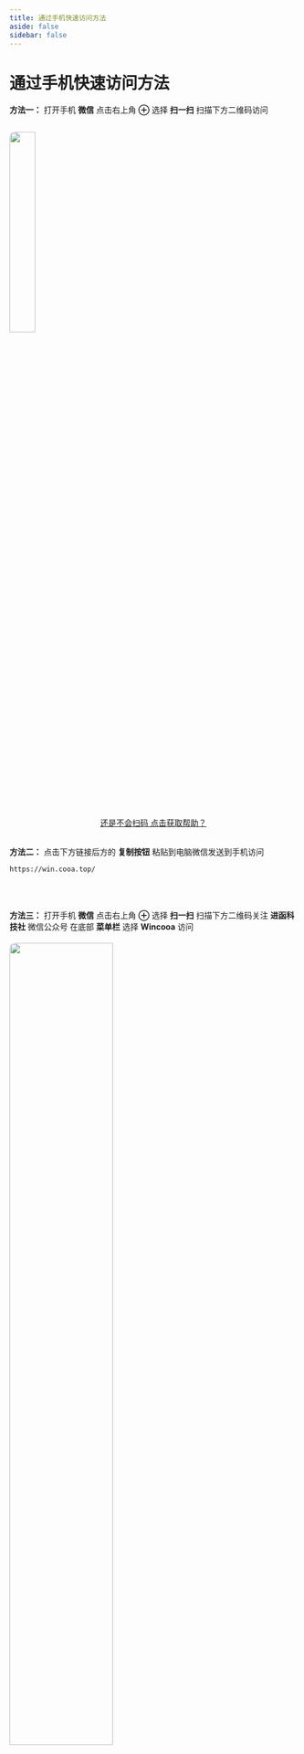 ```yaml
---
title: 通过手机快速访问方法
aside: false
sidebar: false
---
```


# 通过手机快速访问方法

<style>
@media (max-width: 767px) {
    .maps {
        width: 100%;
    }
}
/* 隐藏底部 Footer */
.VPDocFooter{
    display: none;
}
</style>


**方法一：** 打开手机 **微信** 点击右上角 **&#8853;** 选择 **扫一扫** 扫描下方二维码访问

<img class="maps" src="/image/about/mobile.png" data-fancybox="gallery" width="30%" style="margin: 15px auto; border-radius: 10px;">

<span style="display:block;text-align:center;text-decoration: underline;"><a href="https://kf.qq.com/touch/wxappfaq/1208117b2mai141113jaqAnU.html?platform=14" target="_blank">还是不会扫码 点击获取帮助？</a></span><br>

**方法二：** 点击下方链接后方的 **复制按钮** 粘贴到电脑微信发送到手机访问

```txt
https://win.cooa.top/
```

<br>
<br>

**方法三：** 打开手机 **微信** 点击右上角 **&#8853;** 选择 **扫一扫** 扫描下方二维码关注 **进函科技社** 微信公众号 在底部 **菜单栏** 选择 **Wincooa** 访问

<img class="maps" src="/img/vx.png" data-fancybox="gallery" width="60%" style="margin: 5px auto; border-radius: 10px;">
